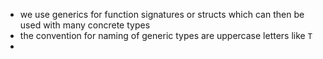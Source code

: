 -  we use generics for function signatures or structs which can then be used with many concrete types
-  the convention for naming of generic types are uppercase letters like `T`
-
